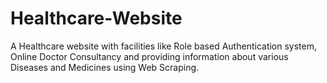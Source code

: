 # Healthcare-Website
A Healthcare website with facilities like Role based Authentication system, Online Doctor Consultancy and providing information about various Diseases and Medicines using Web Scraping.

